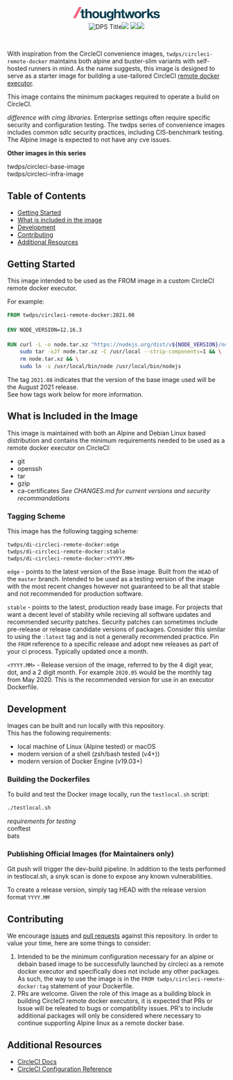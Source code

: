 
<div align="center">
	<p>
		<img alt="Thoughtworks Logo" src="https://raw.githubusercontent.com/ThoughtWorks-DPS/static/master/thoughtworks_flamingo_wave.png?sanitize=true" width=200 />
    <br />
		<img alt="DPS Title" src="https://raw.githubusercontent.com/ThoughtWorks-DPS/static/master/dps_lab_title.png width=350/>
	</p>
  <h3>DPS Convenience Images</h3>
  <h1>twdps/circleci-remote-docker</h1>
  <a href="https://app.circleci.com/pipelines/github/ThoughtWorks-DPS/circleci-remote-docker"><img src="https://circleci.com/gh/ThoughtWorks-DPS/circleci-remote-docker.svg?style=shield"></a> <a href="https://hub.docker.com/repository/docker/twdps/circleci-remote-docker"><img src="https://img.shields.io/docker/v/twdps/circleci-remote-docker?sort=semver"></a><a href="https://opensource.org/licenses/MIT"><img src="https://img.shields.io/github/license/ThoughtWorks-DPS/circleci-remote-docker"></a>
</div>
<br />


With inspiration from the CircleCI convenience images, `twdps/circleci-remote-docker` maintains both alpine and buster-slim variants with self-hosted runners in mind. As the name suggests, this image is designed to serve as a starter image for building a use-tailored CircleCI [remote docker executor](https://circleci.com/docs/2.0/custom-images/#section=configuration).  

This image contains the minimum packages required to operate a build on CircleCI.  

_difference with cimg libraries._ Enterprise settings often require specific security and configuration testing. The twdps series of convenience images includes common sdlc security practices, including CIS-benchmark testing. The Alpine image is expected to not have any cve issues.  

**Other images in this series**  

twdps/circleci-base-image  
twdps/circleci-infra-image  

## Table of Contents

- [Getting Started](#getting-started)
- [What is included in the image](#what-is-included-in-the-image)
- [Development](#development)
- [Contributing](#contributing)
- [Additional Resources](#additional-resources)

## Getting Started

This image intended to be used as the FROM image in a custom CircleCI remote docker executor.  

For example:

```Dockerfile
FROM twdps/circleci-remote-docker:2021.08

ENV NODE_VERSION=12.16.3

RUN curl -L -o node.tar.xz "https://nodejs.org/dist/v${NODE_VERSION}/node-v${NODE_VERSION}-linux-x64.tar.xz" && \
	sudo tar -xJf node.tar.xz -C /usr/local --strip-components=1 && \
	rm node.tar.xz && \
	sudo ln -s /usr/local/bin/node /usr/local/bin/nodejs
```

The tag `2021.08` indicates that the version of the base image used will be the August 2021 release.  
See how tags work below for more information.  

## What is Included in the Image

This image is maintained with both an Alpine and Debian Linux based distribution and contains the minimum requirements needed to be used as a remote docker executor on CircleCI:  

- git
- openssh
- tar
- gzip
- ca-certificates
_See CHANGES.md for current versions and security recommandations_

### Tagging Scheme

This image has the following tagging scheme:

```
twdps/di-circleci-remote-docker:edge
twdps/di-circleci-remote-docker:stable
twdps/di-circleci-remote-docker:<YYYY.MM>
```

`edge` - points to the latest version of the Base image. Built from the `HEAD` of the `master` branch. Intended to be used as a testing version of the image with the most recent changes however not guaranteed to be all that stable and not recommended for production software.  

`stable` - points to the latest, production ready base image. For projects that want a decent level of stability while recieving all software updates and recommended security patches. Security patches can sometimes include pre-release or release candidate versions of packages. Consider this similar to using the `:latest` tag and is not a generally recommended practice. Pin the `FROM` reference to a specific release and adopt new releases as part of your ci process. Typically updated once a month.  

`<YYYY.MM>` - Release version of the image, referred to by the 4 digit year, dot, and a 2 digit month. For example `2020.05` would be the monthly tag from May 2020. This is the recommended version for use in an executor Dockerfile.  

## Development

Images can be built and run locally with this repository.  
This has the following requirements:

- local machine of Linux (Alpine tested) or macOS
- modern version of a shell (zsh/bash tested (v4+))
- modern version of Docker Engine (v19.03+)

### Building the Dockerfiles

To build and test the Docker image locally, run the `testlocal.sh` script:

```bash
./testlocal.sh
```

*requirements for testing*  
conftest  
bats  

### Publishing Official Images (for Maintainers only)

Git push will trigger the dev-build pipeline. In addition to the tests performed in testlocal.sh, a snyk scan is done to expose any known vulnerabilities.  

To create a release version, simply tag HEAD with the release version format `YYYY.MM`  

## Contributing

We encourage [issues](https://github.com/twdps/circleci-remote-docker/issues) and [pull requests](https://github.com/twdps/circleci-remote-docker/pulls) against this repository. In order to value your time, here are some things to consider:

1. Intended to be the minimum configuration necessary for an alpine or debain based image to be successfully launched by circleci as a remote docker executor and specifically does not include any other packages. As such, the way to use the image is in the `FROM twdps/circleci-remote-docker:tag` statement of your Dockerfile.
1. PRs are welcome. Given the role of this image as a building block in building CircleCI remote docker executors, it is expected that PRs or Issue will be releated to bugs or compatibility issues. PR's to include additional packages will only be considered where necessary to continue supporting Alpine linux as a remote docker base.  

## Additional Resources

- [CircleCI Docs](https://circleci.com/docs/)  
- [CircleCI Configuration Reference](https://circleci.com/docs/2.0/configuration-reference/#section=configuration)  
